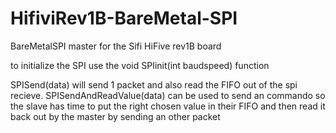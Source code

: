 # HifiviRev1B-BareMetal-SPI
 BareMetalSPI master for the Sifi HiFive rev1B board
 
 
 to initialize the SPI use the void SPIinit(int baudspeed) function
 
 SPISend(data) will send 1 packet and also read the FIFO out of the spi recieve.
 SPISendAndReadValue(data) can be used to send an commando so the slave has time to put the right chosen value in their FIFO and then read it back out by the master by sending an other packet
